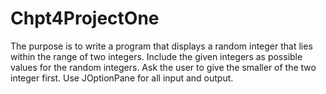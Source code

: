 # Chpt4ProjectOne
The purpose  is to write a program that displays a random integer that lies within the range of two integers. Include the given integers as possible values for the random integers. Ask the user to give the smaller of the two integer first. Use JOptionPane for all input and output.
